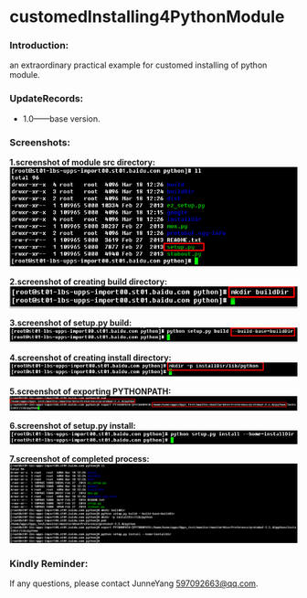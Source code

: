 customedInstalling4PythonModule
===========================    

### Introduction:
an extraordinary practical example for customed installing of python module.

### UpdateRecords:
* 1.0——base version.    

### Screenshots:    
**1.screenshot of module src directory:**
![image](screenshot/python_src_dir.png)    

**2.screenshot of creating build directory:**
![image](screenshot/create_build_dir.png)    

**3.screenshot of setup.py build:**
![image](screenshot/setup_build.png) 

**4.screenshot of creating install directory:**
![image](screenshot/create_install_dir.png) 

**5.screenshot of exporting PYTHONPATH:**
![image](screenshot/export_pythonpath.png)     

**6.screenshot of setup.py install:**
![image](screenshot/setup_install.png)     

**7.screenshot of completed process:**
![image](screenshot/completed_screenshot.png)   

### Kindly Reminder:
If any questions, please contact JunneYang 597092663@qq.com.

